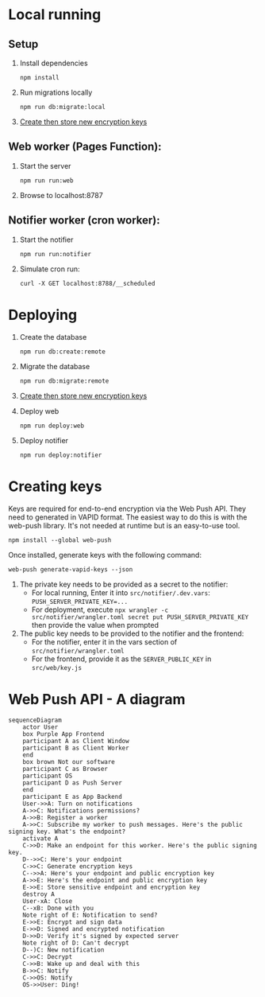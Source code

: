 # Local running

## Setup

1. Install dependencies

   ```shell
   npm install
   ```

1. Run migrations locally

   ```shell
   npm run db:migrate:local
   ```

1. [Create then store new encryption keys](#creating-keys)

## Web worker (Pages Function):

1. Start the server

   ```shell
   npm run run:web
   ```

1. Browse to localhost:8787

## Notifier worker (cron worker):

1. Start the notifier

   ```shell
   npm run run:notifier
   ```

1. Simulate cron run:

   ```shell
   curl -X GET localhost:8788/__scheduled
   ```

# Deploying

1. Create the database

   ```shell
   npm run db:create:remote
   ```

1. Migrate the database

   ```shell
   npm run db:migrate:remote
   ```

1. [Create then store new encryption keys](#creating-keys)

1. Deploy web

   ```shell
   npm run deploy:web
   ```

1. Deploy notifier

   ```shell
   npm run deploy:notifier
   ```

# Creating keys

Keys are required for end-to-end encryption via the Web Push API. They need to generated in VAPID format. The easiest way to do this is with the web-push library. It's not needed at runtime but is an easy-to-use tool.

```shell
npm install --global web-push
```

Once installed, generate keys with the following command:

```shell
web-push generate-vapid-keys --json
```

1. The private key needs to be provided as a secret to the notifier:
   - For local running, Enter it into `src/notifier/.dev.vars`: `PUSH_SERVER_PRIVATE_KEY=...`
   - For deployment, execute `npx wrangler -c src/notifier/wrangler.toml secret put PUSH_SERVER_PRIVATE_KEY` then provide the value when prompted
1. The public key needs to be provided to the notifier and the frontend:
   - For the notifier, enter it in the vars section of `src/notifier/wrangler.toml`
   - For the frontend, provide it as the `SERVER_PUBLIC_KEY` in `src/web/key.js`

# Web Push API - A diagram

```mermaid
sequenceDiagram
    actor User
    box Purple App Frontend
    participant A as Client Window
    participant B as Client Worker
    end
    box brown Not our software
    participant C as Browser
    participant OS
    participant D as Push Server
    end
    participant E as App Backend
    User->>A: Turn on notifications
    A->>C: Notifications permissions?
    A->>B: Register a worker
    A->>C: Subscribe my worker to push messages. Here's the public signing key. What's the endpoint?
    activate A
    C->>D: Make an endpoint for this worker. Here's the public signing key.
    D-->>C: Here's your endpoint
    C->>C: Generate encryption keys
    C-->>A: Here's your endpoint and public encryption key
    A->>E: Here's the endpoint and public encryption key
    E->>E: Store sensitive endpoint and encryption key
    destroy A
    User-xA: Close
    C--xB: Done with you
    Note right of E: Notification to send?
    E->>E: Encrypt and sign data
    E->>D: Signed and encrypted notification
    D->>D: Verify it's signed by expected server
    Note right of D: Can't decrypt
    D--)C: New notification
    C->>C: Decrypt
    C->>B: Wake up and deal with this
    B->>C: Notify
    C->>OS: Notify
    OS->>User: Ding!
```
